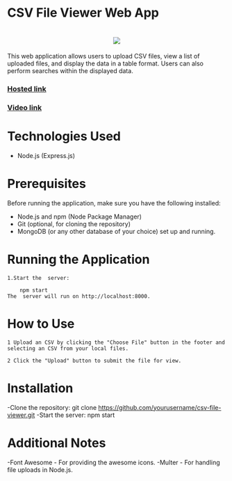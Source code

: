 ﻿# CSV File Viewer Web App

<h1 align="center">
    <img src="https://readme-typing-svg.herokuapp.com?color=68B587&lines=CSV-upload!&center=true&size=30">
  </a>
</h1>

This web application allows users to upload CSV files, view a list of uploaded files, and display the data in a table format. Users can also perform searches within the displayed data.
### [Hosted link](https://csv-upload-ksqu.onrender.com)
### [Video link](https://drive.google.com/file/d/1h_elrWFkdGyIlbaEoEavY1dDfYrPEI7Y/view?usp=drive_link)
# Technologies Used

- Node.js (Express.js)

# Prerequisites

Before running the application, make sure you have the following installed:

- Node.js and npm (Node Package Manager)
- Git (optional, for cloning the repository)
- MongoDB (or any other database of your choice) set up and running.



# Running the Application

    1.Start the  server:

        npm start
    The  server will run on http://localhost:8000.

# How to Use

    1 Upload an CSV by clicking the "Choose File" button in the footer and selecting an CSV from your local files.

    2 Click the "Upload" button to submit the file for view.

# Installation

-Clone the repository:
git clone https://github.com/yourusername/csv-file-viewer.git
-Start the server:
npm start

# Additional Notes

-Font Awesome - For providing the awesome icons.
-Multer - For handling file uploads in Node.js.
